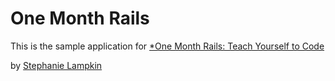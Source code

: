 # One Month Rails

This is the sample application for
[*One Month Rails: Teach Yourself to Code](http://onemonthrails.com)

by [Stephanie Lampkin](http://hoowenware.com)